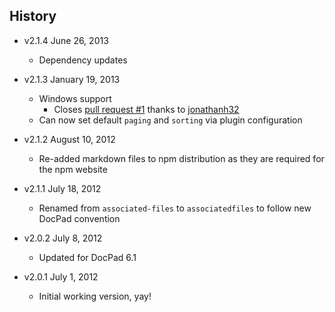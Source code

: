 ## History

- v2.1.4 June 26, 2013
	- Dependency updates

- v2.1.3 January 19, 2013
	- Windows support
		- Closes [pull request #1](https://github.com/docpad/docpad-plugin-associatedfiles/pull/1) thanks to [jonathanh32](https://github.com/jonathanh32)
	- Can now set default `paging` and `sorting` via plugin configuration

- v2.1.2 August 10, 2012
	- Re-added markdown files to npm distribution as they are required for the npm website

- v2.1.1 July 18, 2012
	- Renamed from `associated-files` to `associatedfiles` to follow new DocPad convention

- v2.0.2 July 8, 2012
	- Updated for DocPad 6.1

- v2.0.1 July 1, 2012
	- Initial working version, yay!

